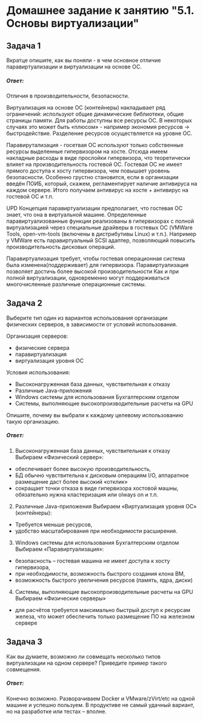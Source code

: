 # Домашнее задание к занятию "5.1. Основы виртуализации"

## Задача 1

Вкратце опишите, как вы поняли - в чем основное отличие паравиртуализации и виртуализации на основе ОС.

##### Ответ:
Отличия в производительности, безопасности.

Виртуализация на основе ОС (контейнеры) накладывает ряд ограничений: используют общие динамические библиотеки, общие страницы памяти. Для работы доступны все ресурсы ОС. В некоторых случаях это может быть «плюсом» - например экономия ресурсов -> быстродействие. Разделение ресурсов осуществляется на уровне ОС.

Паравирутализация - госетвая ОС используют только собственные ресурсы выделенные гипервизором на хосте. Отсюда имеем накладные расходы в виде прослойки гипервизора, что теоретически влияет на производительность гостевой ОС. Гостевая ОС не имеет прямого доступа к хосту гипервизора, чем повышает уровень безопасности. Особенно грустно становится, если в организации введён ПОИБ, который, скажем, регламентирует наличие антивируса на каждом сервере. Итого получаем антивирус на хосте + антивирус на гостевой ОС и т.п.


UPD
Концепция паравиртуализации предполагает, что гостевая ОС знает, что она в виртуальной машине.
Определенные паравиртуализованные функции реализованы в гипервизорах с полной виртуализацией через специальные драйверы в гостевых ОС (VMWare Tools, open-vm-tools (включены в дистрибутивы Linux) и т.п.). Например у VMWare есть паравиртуальный SCSI адаптер, позволяющий повысить производительность дисковых операций.

Паравиртуализация требует, чтобы гостевая операционная система была изменена(поддерживает) для гипервизора.
Паравиртуализация позволяет достичь более высокой производительности
Как и при полной виртуализации, одновременно могут поддерживаться многочисленные различные операционные системы.



## Задача 2

Выберите тип один из вариантов использования организации физических серверов, 
в зависимости от условий использования.

Организация серверов:
- физические сервера
- паравиртуализация
- виртуализация уровня ОС

Условия использования:

- Высоконагруженная база данных, чувствительная к отказу
- Различные Java-приложения
- Windows системы для использования Бухгалтерским отделом 
- Системы, выполняющие высокопроизводительные расчеты на GPU

Опишите, почему вы выбрали к каждому целевому использованию такую организацию.

##### Ответ:
1. Высоконагруженная база данных, чувствительная к отказу
Выбираем «Физический сервер»:
- обеспечивает более высокую производительность,
- БД обычно чувствительна к дисковым операциям I/O, аппаратное размещение даст более высокий «отклик»
- сокращает точки отказа в виде гипервизора хостовой машны, обязательно нужна кластеризация или olways on и т.п.

2. Различные Java-приложения
Выбираем «Виртуализация уровня ОС» (контейнеры):
- Требуется меньше ресурсов,
- удобство масштабирования при необходимости расширения.


3. Windows системы для использования Бухгалтерским отделом
Выбираем «Паравиртуализация»:
- безопасность – гостевая машина не имеет доступа к хосту гипервизора,
- при необходимости, возможность быстрого создания клона ВМ,
- возможность быстрого увеличения ресурсов (память, ядра, диски)
        
4. Системы, выполняющие высокопроизводительные расчеты на GPU
Выбираем «Физические серверы» 
- для расчётов требуется максимально быстрый доступ к ресурсам железа, что может обеспечить только размещение ПО на железном сервере


## Задача 3

Как вы думаете, возможно ли совмещать несколько типов виртуализации на одном сервере?
Приведите пример такого совмещения.

##### Ответ:
Конечно возможно. 
Разворачиваем Docker и VMware/zVirt/etc на одной машине и успешно пользуем. 
В продуктиве не самый удачный вариант, но на разработке или тестах – вполне.

